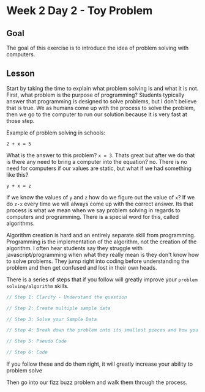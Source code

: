 # Week 2 Day 2 - Toy Problem

## Goal

The goal of this exercise is to introduce the idea of problem solving with computers.

## Lesson

Start by taking the time to explain what problem solving is and what it is not. First, what problem is the purpose of programming? Students typically answer that programming is designed to solve problems, but I don't believe that is true. We as humans come up with the process to solve the problem, then we go to the computer to run our solution because it is very fast at those step.

Example of problem solving in schools:
```
2 + x = 5
```

What is the answer to this problem? `x = 3`. Thats great but after we do that is there any need to bring a computer into the equation? no. There is no need for computers if our values are static, but what if we had something like this?

```
y + x = z
```

If we know the values of `y` and `z` how do we figure out the value of `x`? If we do `z-x` every time we will always come up with the correct answer. Its that process is what we mean when we say problem solving in regards to computers and programming. There is a special word for this, called algorithms.

Algorithm creation is hard and an entirely separate skill from programming. Programming is the implementation of the algorithm, not the creation of the algorithm. I often hear students say they struggle with javascript/programming when what they really mean is they don't know how to solve problems. They jump right into coding before understanding the problem and then get confused and lost in their own heads.

There is a series of steps that if you follow will greatly improve your `problem solving/algorithm` skills.

```js
// Step 1: Clarify - Understand the question

// Step 2: Create multiple sample data

// Step 3: Solve your Sample Data

// Step 4: Break down the problem into its smallest pieces and how you solve the mini the problems.

// Step 5: Pseudo Code

// Step 6: Code
```

If you follow these and do them right, it will greatly increase your ability to problem solve


Then go into our fizz buzz problem and walk them through the process.